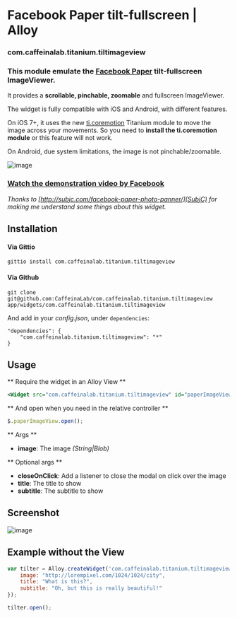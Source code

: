 Facebook Paper tilt-fullscreen | Alloy
======================================

### com.caffeinalab.titanium.tiltimageview

### This module emulate the [Facebook Paper](https://www.facebook.com/paper) tilt-fullscreen ImageViewer.

It provides a **scrollable, pinchable, zoomable** and fullscreen ImageViewer.

The widget is fully compatible with iOS and Android, with different features.

On iOS 7+, it uses the new [ti.coremotion](http://docs.appcelerator.com/titanium/latest/#!/guide/Core_Motion_Module) Titanium module to move the image across your movements. So you need to **install the ti.coremotion module** or this feature will not work.

On Android, due system limitations, the image is not pinchable/zoomable.

![image](http://f.cl.ly/items/0P3U2a2A2U0X1J2f2818/Image%202014-06-13%20at%2010.52.10%20AM.png)

### [Watch the demonstration video by Facebook](http://subjc.com/media/2014-02-12-facebook-paper-photo-panner/video/title-video.m4v)

*Thanks to [http://subjc.com/facebook-paper-photo-panner/](SubjC) for making me understand some things about this widget.*

## Installation

#### Via Gittio

```
gittio install com.caffeinalab.titanium.tiltimageview
```

#### Via Github

```
git clone git@github.com:CaffeinaLab/com.caffeinalab.titanium.tiltimageview app/widgets/com.caffeinalab.titanium.tiltimageview
```

And add in your *config.json*, under `dependencies`:

```
"dependencies": {
    "com.caffeinalab.titanium.tiltimageview": "*"
}
```

## Usage

** Require the widget in an Alloy View **

```xml
<Widget src="com.caffeinalab.titanium.tiltimageview" id="paperImageView" image="http://lorempixel.com/1024/1024/city" title="This is the title!" />
```

** And open when you need in the relative controller **

```javascript
$.paperImageView.open();
```

** Args **

* **image**: The image *(String|Blob)*

** Optional args **

* **closeOnClick**: Add a listener to close the modal on click over the image
* **title**: The title to show
* **subtitle**: The subtitle to show

## Screenshot

![image](http://f.cl.ly/items/2R3Y2z0w3Z282Y1j0P3g/Screenshot%202014.06.13%2010.48.22.png)


## Example without the View

```javascript
var tilter = Alloy.createWidget('com.caffeinalab.titanium.tiltimageview', {
	image: "http://lorempixel.com/1024/1024/city",
	title: "What is this?",
	subtitle: "Oh, but this is really beautiful!"
});

tilter.open();
```
